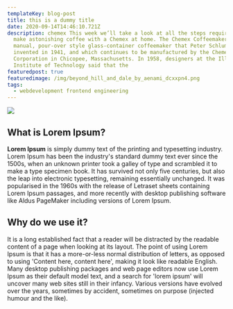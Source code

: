 ```yaml
---
templateKey: blog-post
title: this is a dummy title
date: 2020-09-14T14:46:10.721Z
description: chemex This week we’ll take a look at all the steps required to
  make astonishing coffee with a Chemex at home. The Chemex Coffeemaker is a
  manual, pour-over style glass-container coffeemaker that Peter Schlumbohm
  invented in 1941, and which continues to be manufactured by the Chemex
  Corporation in Chicopee, Massachusetts. In 1958, designers at the Illinois
  Institute of Technology said that the
featuredpost: true
featuredimage: /img/beyond_hill_and_dale_by_aenami_dcxxpn4.png
tags:
  - webdevelopment frontend engineering
---
```

<!--StartFragment-->
<img src="blob:https://silly-chandrasekhar-f2543d.netlify.app/dd0ce469-9909-4533-8826-7d17e682d6a7"></img>
## What is Lorem Ipsum?

**Lorem Ipsum** is simply dummy text of the printing and typesetting industry. Lorem Ipsum has been the industry's standard dummy text ever since the 1500s, when an unknown printer took a galley of type and scrambled it to make a type specimen book. It has survived not only five centuries, but also the leap into electronic typesetting, remaining essentially unchanged. It was popularised in the 1960s with the release of Letraset sheets containing Lorem Ipsum passages, and more recently with desktop publishing software like Aldus PageMaker including versions of Lorem Ipsum.

## Why do we use it?

It is a long established fact that a reader will be distracted by the readable content of a page when looking at its layout. The point of using Lorem Ipsum is that it has a more-or-less normal distribution of letters, as opposed to using 'Content here, content here', making it look like readable English. Many desktop publishing packages and web page editors now use Lorem Ipsum as their default model text, and a search for 'lorem ipsum' will uncover many web sites still in their infancy. Various versions have evolved over the years, sometimes by accident, sometimes on purpose (injected humour and the like).

<!--EndFragment-->